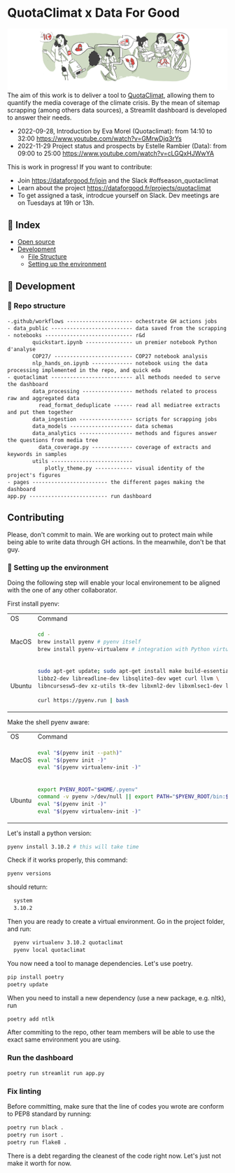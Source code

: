 # QuotaClimat x Data For Good
![](quotaclimat/utils/coverquotaclimat.png)
The aim of this work is to deliver a tool to [QuotaClimat](https://www.quotaclimat.org/ "Quotaclimat website"), allowing them to quantify the media coverage of the climate crisis. By the mean of sitemap scrapping (among others data sources), a Streamlit dashboard is developed to answer their needs. 
- 2022-09-28, Introduction by Eva Morel (Quotaclimat): from 14:10 to 32:00 https://www.youtube.com/watch?v=GMrwDjq3rYs
- 2022-11-29 Project status and prospects by Estelle Rambier (Data): from 09:00 to 25:00 https://www.youtube.com/watch?v=cLGQxHJWwYA

This is work in progress! If you want to contribute:
- Join https://dataforgood.fr/join and the Slack #offseason_quotaclimat
- Learn about the project https://dataforgood.fr/projects/quotaclimat
- To get assigned a task, introdcue yourself on Slack. Dev meetings are on Tuesdays at 19h or 13h.

## :ledger: Index

- [Open source](#open-source)
- [Development](#wrench-development)
  - [File Structure](#file_folder-file-structure)
  - [Setting up the environment](#nut_and_bolt-setting-up-the-environment)

##  :wrench: Development

### :file_folder: Repo structure
```
-.github/workflows --------------------- ochestrate GH actions jobs
- data_public -------------------------- data saved from the scrapping
- notebooks ---------------------------- r&d
        quickstart.ipynb --------------- un premier notebook Python d'analyse
        COP27/ ------------------------- COP27 notebook analysis
        nlp_hands_on.ipynb ------------- notebook using the data processing implemented in the repo, and quick eda
- quotaclimat -------------------------- all methods needed to serve the dashboard
        data_processing ---------------- methods related to process raw and aggregated data
          read_format_deduplicate ------ read all mediatree extracts and put them together
        data_ingestion ----------------- scripts for scrapping jobs
        data_models -------------------- data schemas
        data_analytics ----------------- methods and figures answer the questions from media tree
          data_coverage.py ------------- coverage of extracts and keywords in samples
        utils --------------------------
            plotly_theme.py ------------ visual identity of the project's figures
- pages ------------------------ the different pages making the dashboard
app.py ------------------------- run dashboard
```
## Contributing

Please, don't commit to main. We are working out to protect main while being able to write data through GH actions. In the meanwhile, don't be that guy.

### :nut_and_bolt: Setting up the environment
Doing the following step will enable your local environement to be aligned with the one of any other collaborator.

First install pyenv:

<table>
<tr>
<td> OS </td> <td> Command </td>
</tr>

<tr>
<td> MacOS </td>
<td>

```bash
cd -
brew install pyenv # pyenv itself
brew install pyenv-virtualenv # integration with Python virtualenvsec
```
</td>
</tr>

<tr>
<td> Ubuntu </td>
<td>

```bash
sudo apt-get update; sudo apt-get install make build-essential libssl-dev zlib1g-dev \
libbz2-dev libreadline-dev libsqlite3-dev wget curl llvm \
libncursesw5-dev xz-utils tk-dev libxml2-dev libxmlsec1-dev libffi-dev liblzma-dev

curl https://pyenv.run | bash
```
</td>
</tr>
</table>

Make the shell pyenv aware:

<table>
<tr>
<td> OS </td> <td> Command </td>
</tr>

<tr>
<td> MacOS </td>
<td>

```bash
eval "$(pyenv init --path)"
eval "$(pyenv init -)"
eval "$(pyenv virtualenv-init -)"
```

</td>
</tr>

<tr>
<td> Ubuntu </td>
<td>

```bash
export PYENV_ROOT="$HOME/.pyenv"
command -v pyenv >/dev/null || export PATH="$PYENV_ROOT/bin:$PATH"
eval "$(pyenv init -)"
eval "$(pyenv virtualenv-init -)"
```
</td>
</tr>
</table>



Let's install a python version:
```bash
pyenv install 3.10.2 # this will take time
```
Check if it works properly, this command:
```bash
pyenv versions
```
should return:
```bash
  system
  3.10.2
```

Then you are ready to create a virtual environment. Go in the project folder, and run:
```bash
  pyenv virtualenv 3.10.2 quotaclimat
  pyenv local quotaclimat
```

You now need a tool to manage dependencies. Let's use poetry.

```bash
pip install poetry
poetry update
```

When you need to install a new dependency (use a new package, e.g. nltk), run 
```bash
poetry add ntlk
```

After commiting to the repo, other team members will be able to use the exact same environment you are using. 


### Run the dashboard
```bash
poetry run streamlit run app.py
```

### Fix linting
Before committing, make sure that the line of codes you wrote are conform to PEP8 standard by running:
```bash
poetry run black .
poetry run isort .
poetry run flake8 .
```
There is a debt regarding the cleanest of the code right now. Let's just not make it worth for now.